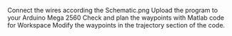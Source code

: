 Connect the wires according the Schematic.png
Upload the program to your Arduino Mega 2560
Check and plan the waypoints with Matlab code for Workspace 
Modify the waypoints in the trajectory section of the code.
